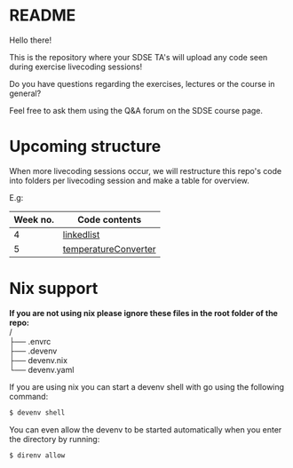 # README

Hello there!

This is the repository where your SDSE TA's will upload any code seen during exercise livecoding sessions!

Do you have questions regarding the exercises, lectures or the course in general?

Feel free to ask them using the Q&A forum on the SDSE course page.


# Upcoming structure

When more livecoding sessions occur, we will restructure this repo's code into folders per livecoding session and make a table for overview.

E.g:

| Week no. | Code contents |
| --- | --- |
| 4 | [linkedlist](https://github.com/August-Brandt/SdseExercise2024/tree/main/linkedlist) |
| 5 | [temperatureConverter](https://github.com/August-Brandt/SdseExercise2024/tree/main/temperatureConverter) |

# Nix support
**If you are not using nix please ignore these files in the root folder of the repo:**  
/  
├── .envrc  
├── .devenv  
├── devenv.nix  
└── devenv.yaml  
  
If you are using nix you can start a devenv shell with go using the following command:
```bash
$ devenv shell
```
You can even allow the devenv to be started automatically when you enter the directory by running:
```bash
$ direnv allow
```

